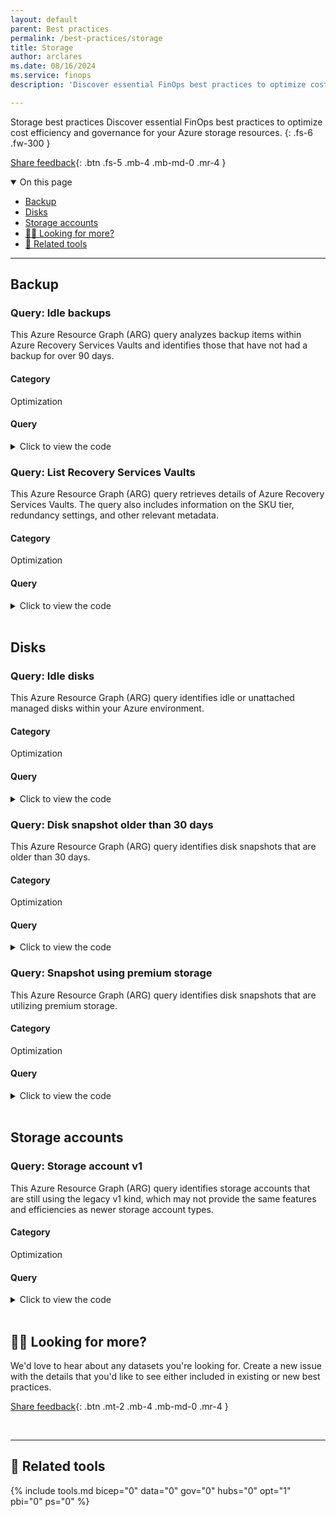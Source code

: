 ```yaml
---
layout: default
parent: Best practices
permalink: /best-practices/storage
title: Storage
author: arclares
ms.date: 08/16/2024
ms.service: finops
description: 'Discover essential FinOps best practices to optimize cost efficiency and governance for your Azure resources.'

---
```


<span class="fs-9 d-block mb-4">Storage best practices</span>
Discover essential FinOps best practices to optimize cost efficiency and governance for your Azure storage resources.
{: .fs-6 .fw-300 }

[Share feedback](#️-looking-for-more){: .btn .fs-5 .mb-4 .mb-md-0 .mr-4 }

<details open markdown="1">
   <summary class="fs-2 text-uppercase">On this page</summary>

- [Backup](#backup)
- [Disks](#disks)
- [Storage accounts](#storage-accounts)
- [🙋‍♀️ Looking for more?](#️-looking-for-more)
- [🧰 Related tools](#-related-tools)

</details>

---

## Backup

### Query: Idle backups

This Azure Resource Graph (ARG) query analyzes backup items within Azure Recovery Services Vaults and identifies those that have not had a backup for over 90 days.

<h4>Category</h4>

Optimization

<h4>Query</h4>

<details markdown="1">
    <summary>Click to view the code</summary>
    ```kql
    recoveryservicesresources
    | where type =~ 'microsoft.recoveryservices/vaults/backupfabrics/protectioncontainers/protecteditems'
    | extend vaultId = tostring(properties.vaultId)
    | extend resourceId = tostring(properties.sourceResourceId)
    | extend idleBackup= datetime_diff('day', now(), todatetime(properties.lastBackupTime)) > 90
    | extend  resourceType=tostring(properties.workloadType)
    | extend protectionState=tostring(properties.protectionState)
    | extend lastBackupTime=tostring(properties.lastBackupTime)
    | extend resourceGroup=strcat('/subscriptions/',subscriptionId,'/resourceGroups/',resourceGroup)
    | extend lastBackupDate=todatetime(properties.lastBackupTime)
    | where idleBackup != 0
    | project resourceId,vaultId,idleBackup,lastBackupDate,resourceType,protectionState,lastBackupTime,location,resourceGroup,subscriptionId
    ```
</details>

### Query: List Recovery Services Vaults

This Azure Resource Graph (ARG) query retrieves details of Azure Recovery Services Vaults. The query also includes information on the SKU tier, redundancy settings, and other relevant metadata.

<h4>Category</h4>

Optimization

<h4>Query</h4>

<details markdown="1">
    <summary>Click to view the code</summary>
    ```kql
    resources
    | where type == 'microsoft.recoveryservices/vaults'
    | where resourceGroup in ({ResourceGroup})
    | extend skuTier = tostring(sku['tier'])
    | extend skuName = tostring(sku['name'])
    | extend resourceGroup = strcat('/subscriptions/', subscriptionId, '/resourceGroups/', resourceGroup)
    | extend redundancySettings = tostring(properties.redundancySettings['standardTierStorageRedundancy'])
    | order by id asc
    | project id, redundancySettings, resourceGroup, location, subscriptionId, skuTier, skuName
    ```
</details>

<br>

## Disks

### Query: Idle disks

This Azure Resource Graph (ARG) query identifies idle or unattached managed disks within your Azure environment.

<h4>Category</h4>

Optimization

<h4>Query</h4>

<details markdown="1">
    <summary>Click to view the code</summary>
    ```kql
    resources
    | where type =~ 'microsoft.compute/disks' and managedBy == ""
    | extend diskState = tostring(properties.diskState)
    | where managedBy == ""
        and diskState != 'ActiveSAS'
        and tags !contains 'ASR-ReplicaDisk'
        and tags !contains 'asrseeddisk'
    | extend DiskId=id, DiskIDfull=id, DiskName=name, SKUName=sku.name, SKUTier=sku.tier, DiskSizeGB=tostring(properties.diskSizeGB), Location=location, TimeCreated=tostring(properties.timeCreated), SubId=subscriptionId
    | order by DiskId asc 
    | project DiskId, DiskIDfull, DiskName, DiskSizeGB, SKUName, SKUTier, resourceGroup, Location, TimeCreated, subscriptionId
    ```
</details>

### Query: Disk snapshot older than 30 days

This Azure Resource Graph (ARG) query identifies disk snapshots that are older than 30 days.

<h4>Category</h4>

Optimization

<h4>Query</h4>

<details markdown="1">
    <summary>Click to view the code</summary>
    ```kql
    resources
    | where type == 'microsoft.compute/snapshots'
    | extend TimeCreated = properties.timeCreated
    | extend resourceGroup = strcat("/subscriptions/",subscriptionId,"/resourceGroups/",resourceGroup)
    | where TimeCreated < ago(30d)
    | order by id asc 
    | project id, resourceGroup, location, TimeCreated, subscriptionId
    ```
</details>

### Query: Snapshot using premium storage

This Azure Resource Graph (ARG) query identifies disk snapshots that are utilizing premium storage.

<h4>Category</h4>

Optimization

<h4>Query</h4>

<details markdown="1">
    <summary>Click to view the code</summary>
    ```kql
    resources
    | where type == 'microsoft.compute/snapshots'
    | extend StorageSku = tostring(sku.tier), resourceGroup=strcat('/subscriptions/',subscriptionId,'/resourceGroups/',resourceGroup),diskSize=tostring(properties.diskSizeGB)
    | where StorageSku == "Premium"
    | project id, name, StorageSku, diskSize, location, resourceGroup, subscriptionId
    ```
</details>

<br>

## Storage accounts

### Query: Storage account v1

This Azure Resource Graph (ARG) query identifies storage accounts that are still using the legacy v1 kind, which may not provide the same features and efficiencies as newer storage account types.

<h4>Category</h4>

Optimization

<h4>Query</h4>

<details markdown="1">
    <summary>Click to view the code</summary>
    ```kql
    resources
    | where type =~ 'Microsoft.Storage/StorageAccounts'
        and kind !='StorageV2'
        and kind !='FileStorage'
    | where resourceGroup in ({ResourceGroup})
    | extend
        StorageAccountName = name,
        SAKind = kind,
        AccessTier = tostring(properties.accessTier),
        SKUName = sku.name,
        SKUTier = sku.tier,
        Location = location
    | order by id asc
    | project id, StorageAccountName, SKUName, SKUTier, SAKind,AccessTier, resourceGroup, Location, subscriptionId
    ```
</details>

<br>

## 🙋‍♀️ Looking for more?

We'd love to hear about any datasets you're looking for. Create a new issue with the details that you'd like to see either included in existing or new best practices.

[Share feedback](https://aka.ms/ftk/idea){: .btn .mt-2 .mb-4 .mb-md-0 .mr-4 }

<br>

---

## 🧰 Related tools

{% include tools.md bicep="0" data="0" gov="0" hubs="0" opt="1" pbi="0" ps="0" %}

<br>
